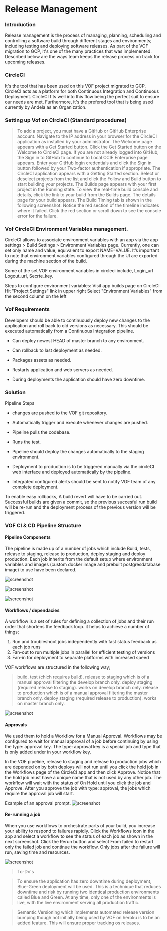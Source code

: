 # Release Management

### Introduction 
Release management is the process of managing, planning, scheduling and controlling a software build through different stages and environments; including testing and deploying software releases.  As part of the VOF migration to GCP, it's one of the many practices that was implemented. Described below are the ways team keeps the release process on track for upcoming releases.

### CircleCI
It's the tool that has been used on this VOF project migrated to GCP. CircleCI acts as a platform for both Continuous Integration and Continuous Deployment. CircleCI fits well into this flow being the perfect suit to ensure our needs are met. Furthermore, it's the prefered tool that is being used currently by Andela as an Organization. 

### Setting up Vof on CircleCI (Standard procedures)
> To add a project, you must have a GitHub or GitHub Enterprise account.
> Navigate to the IP address in your browser for the CircleCI application as installed by your administrator. The Welcome page appears with a Get Started button.
> Click the Get Started button on the Welcome to CircleCI page. If you are not already logged into GitHub, the Sign in to GitHub to continue to Local CCIE Enterprise page appears.
> Enter your GitHub login credentials and click the Sign in button followed by your Two-factor authentication if appropriate. The CircleCI application appears with a Getting Started section. 
> Select or deselect projects from the list and click the Follow and Build button to start building your projects. The Builds page appears with your first project in the Running state. 
> To view the real-time build console and details, click the link to your build from the Builds page. The details page for your build appears. The Build Timing tab is shown in the following screenshot. Notice the red section of the timeline indicates where it failed. 
> Click the red section or scroll down to see the console error for the failure. 

### Vof CircleCI Environment Variables management.
CircleCI allows to associate environment variables with an app via the app settings > Build Settings > Environment Variables page. Currently, one can set only name and value, equivalent to export NAME=VALUE. It’s important to note that environment variables configured through the UI are exported during the machine section of the build.

Some of the set VOF environment variables in circleci include, Login_url Logout_url, Secrte_key.

Steps to configure environment variables:
    Visit app builds page on CircleCI
    Hit "Project Settings" link in upper right
    Select "Environment Variables" from the second column on the left

### Vof Requirements
Developers should be able to continuously deploy new changes to the application and roll back to old versions as necessary. This should be executed automatically from a Continuous Integration pipeline. 
- Can deploy newest HEAD of master branch to any environment.

- Can rollback to last deployment as needed.

- Packages assets as needed.

- Restarts application and web servers as needed.

- During deployments the application should have zero downtime.

### Solution
Pipeline Steps
- changes are pushed to the VOF git repository.

- Automatically trigger and execute whenever changes are pushed.

- Pipeline pulls the codebase.

- Runs the test.

- Pipeline should deploy the changes automatically to the staging environment.

- Deployment to production is to be triggered manually via the circleCI web interface and deployed automatically by the pipeline.

- Integrated configured alerts should be sent to notify VOF team of any complete deployment.

To enable easy rollbacks, A build revert will have to be carried out. Successful builds are given a commit, so the previous succesful run build will be re-run and the deployment process of the previous version will be triggered.

### VOF CI & CD Pipeline Structure

#### Pipeline Components
The pipeline is made up of  a number of jobs which include Build, tests, release to staging, release to production, deploy staging and deploy production. Each job inherits from the default setup where environment variables and images (custom docker image and prebuilt postgresdatabase image) to use have been declared.

![screenshot](https://github.com/FlevianK/vof-terraform/blob/master/docs/screenshots/add_env.png)

![screenshot](https://github.com/FlevianK/vof-terraform/blob/master/docs/screenshots/env_variables.png)

![screenshot](https://github.com/FlevianK/vof-terraform/blob/master/docs/screenshots/pipeline.png)

#### Workflows / dependacies
A workflow is a set of rules for defining a collection of jobs and their run order that shortens the feedback loop. it helps to achieve a number of things;
1. Run and troubleshoot jobs independently with fast status feedback as each job runs
2. Fan-out to run multiple jobs in parallel for efficient testing of versions  
3. Fan-in for deployment to separate platforms with increased speed

VOF workflows are structured in the following way;
>build.
>test (chich requires build).
>release to staging which is of a manual approval filtering the develop branch only.
>deploy staging (required release to staging). works on develop branch only.
>release to production which is of a manual approval filtering the master branch only.
>deploy staging (required release to production). works on master branch only.

![screenshot](https://github.com/FlevianK/vof-terraform/blob/master/docs/screenshots/workflows.png)

#### Approvals
We used them to hold a Workflow for a Manual Approval. Workflows may be configured to wait for manual approval of a job before continuing by using the type: approval key. The type: approval key is a special job and type that is only added under in your workflow key.

In the VOF pipeline, release to staging and release to production jobs which are depended on by both deploys will not run until you click the hold job in the Workflows page of the CircleCI app and then click Approve. Notice that the hold job must have a unique name that is not used by any other job. The workflow will wait with the status of On Hold until you click the job and Approve. After you approve the job with type: approval, the jobs which require the approval job will start.

Example of an approval prompt.
![screenshot](https://github.com/FlevianK/vof-terraform/blob/master/docs/screenshots/approvals.png)

#### Re-running a job
When you use workflows to orchestrate parts of your build, you increase your ability to respond to failures rapidly. Click the Workflows icon in the app and select a workflow to see the status of each job as shown in the next screenshot. Click the Rerun button and select From failed to restart only the failed job and continue the workflow. Only jobs after the failure will run, saving time and resources.

![screenshot](https://github.com/FlevianK/vof-terraform/blob/master/docs/screenshots/rerun.png)

> To-Do's

>To ensure the application has zero downtime during deployment, Blue-Green deployment will be used. This is a technique that reduces downtime and risk by running two identical production environments called Blue and Green. At any time, only one of the environments is live, with the live environment serving all production traffic.

>Semantic Versioning which implements automated release version bumping though not initially being used by VOF on heroku is to be an added feature. This will ensure proper tracking os releases.  
